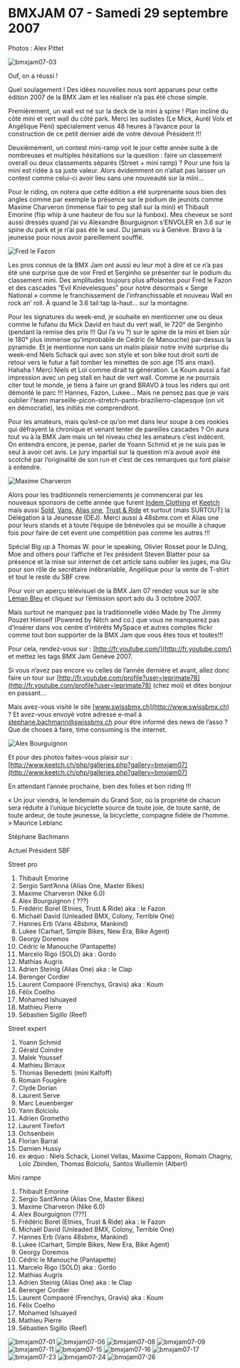 # BMXJAM 07 - Samedi 29 septembre 2007

Photos : Alex Pittet

![bmxjam07-03](./media/bmxjam07-03.jpg)

Ouf, on a réussi !

Quel soulagement ! Des  idées nouvelles nous sont apparues pour cette édition 2007 de la BMX Jam et les réaliser n’a pas été chose simple.

Premièrement, un wall est né sur la deck de la mini à spine ! Plan incliné du côté mini et vert wall du côté park. Merci les sudistes (Le Mick, Aurél Volx et Angélique Péni) spécialement venus 48 heures à l’avance pour la construction de ce petit dernier aidé de votre dévoué Président !!!

Deuxièmement, un contest mini-ramp voit le jour cette année suite à de nombreuses et multiples hésitations sur la question : faire un classement overall ou deux classements séparés (Street + mini ramp) ? Pour une fois la mini est ridée à sa juste valeur. Alors évidemment on n’allait pas laisser un contest comme celui-ci avoir lieu sans une nouveauté sur la mini…

Pour le riding, on notera que cette édition a été surprenante sous bien des angles comme par exemple la présence sur le podium de jeunots comme Maxime Charveron (immense flair to peg stall sur la mini) et Thibault Emorine (flip whip à une hauteur de fou sur la funbox). Mes cheveux se sont aussi dressés quand j’ai vu Alexandre Bourguignon s’ENVOLER en 3.6 sur le spine du park et je n’ai pas été le seul. Du jamais vu à Genève. Bravo à la jeunesse pour nous avoir pareillement soufflé.

![Fred le Fazon](./media/bmxjam07-21.jpg)

Les pros connus de la BMX Jam ont aussi eu leur mot à dire et ce n’a pas été une surprise que de voir Fred et Serginho se présenter sur le podium du classement mini. Des amplitudes toujours plus affolantes pour Fred le Fazon et des cascades “Evil Knievelesques” pour notre désormais « Serge National » comme le franchissement de l’infranchissable et nouveau Wall en rock an’ roll. À quand le 3.6 tail tap là-haut… sur la montagne.

Pour les signatures du week-end, je souhaite en mentionner une ou deux comme le fufanu du Mick David en haut du vert wall, le 720° de Serginho (pendant la remise des prix !!! Qui l’a vu ?) sur le spine de la mini et bien sûr le 180° plus immense qu’improbable de Cédric (le Manouche) par-dessus la pyramide. Et je mentionne non sans un malin plaisir notre invité surprise du week-end Niels Schack qui avec son style et son bike tout droit sorti de retour vers le futur a fait tomber les minettes de son age (15 ans maxi). Hahaha ! Merci Niels et Lol comme dirait ta génération. Le Koum aussi a fait impression avec un peg stall en haut de vert wall. Comme je ne pourrais citer tout le monde, je tiens à faire un grand BRAVO à tous les riders qui ont démonté le parc !!! Hannes, Fazon, Lukee… Mais ne pensez pas que je vais oublier l’team marseille-picon-stretch-pants-brazilierro-clapesque (on vit en démocratie), les initiés me comprendront.

Pour les amateurs, mais qu’est-ce qu’on met dans leur soupe à ces rookies qui défrayent la chronique et venant tenter de pareilles cascades ? On aura tout vu à la BMX Jam mais un tel niveau chez les amateurs c’est indécent. On entendra encore, je pense, parler de Yoann Schmid et je ne suis pas le seul à avoir cet avis. Le jury impartial sur la question m’a avoué avoir été scotché par l’originalité de son run et c’est de ces remarques qui font plaisir à entendre.

![Maxime Charveron](./media/bmxjam07-25.jpg)

Alors pour les traditionnels remerciements je commencerai par les nouveaux sponsors de cette année que furent [Indem Clothing](http://www.indemclothing.com) et [Keetch](http://www.keetch.ch) mais aussi [Sold](http://www.sold-sports.ch), [Vans](http://www.vans.ch), [Alias one](http://www.aliasone.com), [Trust & Ride](http://www.trustandride.com) et surtout (mais SURTOUT) la Délégation à la Jeunesse (DEJ). Merci aussi à 48sbmx.com et Alias one pour leurs stands et à toute l’équipe de bénévoles qui se mouille à chaque fois pour faire de cet event une compétition pas comme les autres !!!

Spécial Big up à Thomas W. pour le speaking, Olivier Rosset pour le DJing, Moe and others pour l’affiche et l’ex président Steven Blatter pour sa présence et la mise sur internet de cet article sans oublier les juges, ma Giu pour son rôle de secrétaire inébranlable, Angélique pour la vente de T-shirt et tout le reste du SBF crew.

Pour voir un aperçu télévisuel de la BMX Jam 07 rendez vous sur le site [Léman Bleu](http://www.lemanbleu.ch) et cliquez sur l’émission sport ado du 3 octobre 2007.

Mais surtout ne manquez pas la traditionnelle vidéo Made by The Jimmy Pouzet Himself (Powered by Nitch and co.) que vous ne manquerez pas d’insérer dans vos centre d’intérêts MySpace et autres comptes flickr comme tout bon supporter de la BMX Jam que vous êtes tous et toutes!!!

Pour cela, rendez-vous sur : [http://fr.youtube.com/](http://fr.youtube.com/) et mettez les tags BMX Jam Genève 2007.

Si vous n’avez pas encore vu celles de l’année dernière et avant, allez donc faire un tour sur [http://fr.youtube.com/profile?user=leprimate78](http://fr.youtube.com/profile?user=leprimate78) (chez moi) et dites bonjour en passant…

Mais avez-vous visité le site [www.swissbmx.ch](http://www.swissbmx.ch) ? Et avez-vous envoyé votre adresse e-mail à stephane.bachmann@swissbmx.ch pour être informé des news de l’asso ? Que de choses à faire, time consuming is the internet.

![Alex Bourguignon](./media/bmxjam07-10.jpg)

Et pour des photos faites-vous plaisir sur : [http://www.keetch.ch/php/galleries.php?gallery=bmxjam07](http://www.keetch.ch/php/galleries.php?gallery=bmxjam07)

En attendant l’année prochaine, bien des folies et bon riding !!!

« Un jour viendra, le lendemain du Grand Soir, où la propriété de chacun sera réduite à l’unique bicyclette source de toute joie, de toute santé, de toute ardeur, de toute jeunesse, la bicyclette, compagne fidèle de l’homme. » Maurice Leblanc

Stéphane Bachmann

Actuel Président SBF

Street pro

1. Thibault Emorine
1. Sergio Sant’Anna (Alias One, Master Bikes)
1. Maxime Charveron (Nike 6.0)
1. Alex Bourguignon ( ???)
1. Frédéric Borel (Etnies, Trust & Ride) aka : le Fazon
1. Michaël David (Unleaded BMX, Colony, Terrible One)
1. Hannes Erb (Vans 48sbmx, Mankind)
1. Lukee (Carhart, Simple Bikes, New Era, Bike Agent)
1. Georgy Doremos
1. Cédric le Manouche (Pantapette)
1. Marcelo Rigo (SOLD) aka : Gordo
1. Mathias Augris
1. Adrien Steinig (Alias One) aka : le Clap
1. Berenger Cordier
1. Laurent Compaoré (Frenchys, Gravis) aka : Koum
1. Félix Coelho
1. Mohamed Ishuayed
1. Mathieu Pierre
1. Sébastien Sigillo (Reef)

Street expert

1. Yoann Schmid
1. Gérald Coindre
1. Malek Youssef
1. Mathieu Birraux
1. Thomas Benedetti (mini Kalfoff)
1. Romain Fougère
1. Clyde Dorian
1. Laurent Serve
1. Marc Leuenberger
1. Yann Bolciolu
1. Adrien Grometho
1. Laurent Tirefort
1. Ochsenbein
1. Florian Barral
1. Damien Hussy
1. ex æquo : Niels Schack, Lionel Vellas, Maxime Capponi, Romain Chagny, Loïc Zbinden, Thomas Bolciolu, Santos Wuillemin (Albert)

Mini rampe

1. Thibault Emorine
1. Sergio Sant’Anna (Alias One, Master Bikes)
1. Maxime Charveron (Nike 6.0)
1. Alex Bourguignon (???)
1. Frédéric Borel (Etnies, Trust & Ride) aka : le Fazon
1. Michaël David (Unleaded BMX, Colony, Terrible One)
1. Hannes Erb (Vans 48sbmx, Mankind)
1. Lukee (Carhart, Simple Bikes, New Era, Bike Agent)
1. Georgy Doremos
1. Cédric le Manouche (Pantapette)
1. Marcelo Rigo (SOLD) aka : Gordo
1. Mathias Augris
1. Adrien Steinig (Alias One) aka : le Clap
1. Berenger Cordier
1. Laurent Compaoré (Frenchys, Gravis) aka : Koum
1. Félix Coelho
1. Mohamed Ishuayed
1. Mathieu Pierre
1. Sébastien Sigillo (Reef)

![bmxjam07-01](./media/bmxjam07-01.jpg)
![bmxjam07-06](./media/bmxjam07-06.jpg)
![bmxjam07-08](./media/bmxjam07-08.jpg)
![bmxjam07-09](./media/bmxjam07-09.jpg)
![bmxjam07-11](./media/bmxjam07-11.jpg)
![bmxjam07-15](./media/bmxjam07-15.jpg)
![bmxjam07-16](./media/bmxjam07-16.jpg)
![bmxjam07-17](./media/bmxjam07-17.jpg)
![bmxjam07-23](./media/bmxjam07-23.jpg)
![bmxjam07-24](./media/bmxjam07-24.jpg)
![bmxjam07-26](./media/bmxjam07-26.jpg)

